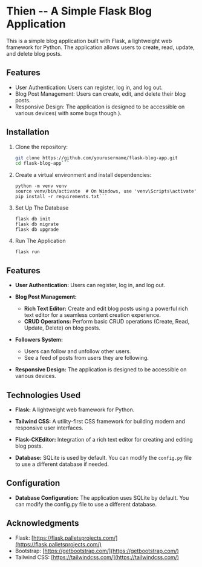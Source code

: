 # Thien -- A Simple Flask Blog Application

This is a simple blog application built with Flask, a lightweight web framework for Python. The application allows users to create, read, update, and delete blog posts.


## Features

- User Authentication: Users can register, log in, and log out.
- Blog Post Management: Users can create, edit, and delete their blog posts.
- Responsive Design: The application is designed to be accessible on various devices( with some bugs though ).

## Installation

1. Clone the repository:

   ```bash
   git clone https://github.com/yourusername/flask-blog-app.git
   cd flask-blog-app```

2. Create a virtual environment and install dependencies:
   ```
   python -m venv venv
   source venv/bin/activate  # On Windows, use 'venv\Scripts\activate'
   pip install -r requirements.txt```

3. Set Up The Database
    <!-- Note this is to be done in the terminal  -->
   ```
   flask db init
   flask db migrate
   flask db upgrade
   ```
   
4. Run The Application
   ```
   flask run
   ```

## Features

- **User Authentication:** Users can register, log in, and log out.
  
- **Blog Post Management:**
  - **Rich Text Editor:** Create and edit blog posts using a powerful rich text editor for a seamless content creation experience.
  - **CRUD Operations:** Perform basic CRUD operations (Create, Read, Update, Delete) on blog posts.
  
- **Followers System:**
  - Users can follow and unfollow other users.
  - See a feed of posts from users they are following.

- **Responsive Design:** The application is designed to be accessible on various devices.

## Technologies Used

- **Flask:** A lightweight web framework for Python.
  
- **Tailwind CSS:** A utility-first CSS framework for building modern and responsive user interfaces.

- **Flask-CKEditor:** Integration of a rich text editor for creating and editing blog posts.

- **Database:** SQLite is used by default. You can modify the `config.py` file to use a different database if needed.


## Configuration

- **Database Configuration:** The application uses SQLite by default. You can modify the config.py file to use a different database.

## Acknowledgments

- Flask: [https://flask.palletsprojects.com/](https://flask.palletsprojects.com/)
- Bootstrap: [https://getbootstrap.com/](https://getbootstrap.com/)
- Tailwind CSS: [https://tailwindcss.com/](https://tailwindcss.com/)

   
